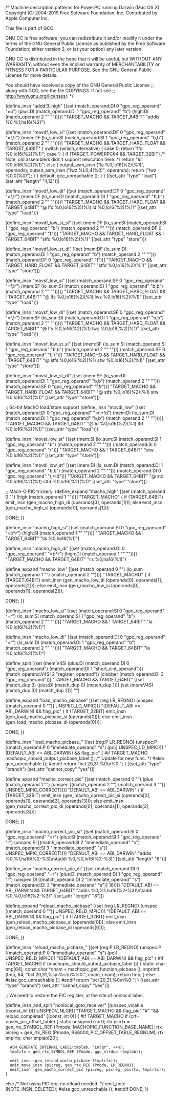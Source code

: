 /* Machine description patterns for PowerPC running Darwin (Mac OS X).
   Copyright (C) 2004-2019 Free Software Foundation, Inc.
   Contributed by Apple Computer Inc.

This file is part of GCC.

GNU CC is free software; you can redistribute it and/or modify
it under the terms of the GNU General Public License as published by
the Free Software Foundation; either version 3, or (at your option)
any later version.

GNU CC is distributed in the hope that it will be useful,
but WITHOUT ANY WARRANTY; without even the implied warranty of
MERCHANTABILITY or FITNESS FOR A PARTICULAR PURPOSE.  See the
GNU General Public License for more details.

You should have received a copy of the GNU General Public License
;; along with GCC; see the file COPYING3.  If not see
;; <http://www.gnu.org/licenses/>.  */

(define_insn "adddi3_high"
  [(set (match_operand:DI 0 "gpc_reg_operand" "=b")
        (plus:DI (match_operand:DI 1 "gpc_reg_operand" "b")
                 (high:DI (match_operand 2 "" ""))))]
  "TARGET_MACHO && TARGET_64BIT"
  "addis %0,%1,ha16(%2)")

(define_insn "movdf_low_si"
  [(set (match_operand:DF 0 "gpc_reg_operand" "=f,!r")
        (mem:DF (lo_sum:SI (match_operand:SI 1 "gpc_reg_operand" "b,b")
                           (match_operand 2 "" ""))))]
  "TARGET_MACHO && TARGET_HARD_FLOAT && !TARGET_64BIT"
{
  switch (which_alternative)
    {
      case 0:
	return "lfd %0,lo16(%2)(%1)";
      case 1:
	{
	  if (TARGET_POWERPC64 && TARGET_32BIT)
	    /* Note, old assemblers didn't support relocation here.  */
	    return "ld %0,lo16(%2)(%1)";
	  else
	    {
	      output_asm_insn ("la %0,lo16(%2)(%1)", operands);
	      output_asm_insn ("lwz %L0,4(%0)", operands);
	      return ("lwz %0,0(%0)");
	    }
	}
      default:
	gcc_unreachable ();
    }
}
  [(set_attr "type" "load")
   (set_attr "length" "4,12")])


(define_insn "movdf_low_di"
  [(set (match_operand:DF 0 "gpc_reg_operand" "=f,!r")
        (mem:DF (lo_sum:DI (match_operand:DI 1 "gpc_reg_operand" "b,b")
                           (match_operand 2 "" ""))))]
  "TARGET_MACHO && TARGET_HARD_FLOAT && TARGET_64BIT"
  "@
   lfd %0,lo16(%2)(%1)
   ld %0,lo16(%2)(%1)"
  [(set_attr "type" "load")])

(define_insn "movdf_low_st_si"
  [(set (mem:DF (lo_sum:SI (match_operand:SI 1 "gpc_reg_operand" "b")
                           (match_operand 2 "" "")))
	(match_operand:DF 0 "gpc_reg_operand" "f"))]
  "TARGET_MACHO && TARGET_HARD_FLOAT && ! TARGET_64BIT"
  "stfd %0,lo16(%2)(%1)"
  [(set_attr "type" "store")])

(define_insn "movdf_low_st_di"
  [(set (mem:DF (lo_sum:DI (match_operand:DI 1 "gpc_reg_operand" "b")
                           (match_operand 2 "" "")))
	(match_operand:DF 0 "gpc_reg_operand" "f"))]
  "TARGET_MACHO && TARGET_HARD_FLOAT && TARGET_64BIT"
  "stfd %0,lo16(%2)(%1)"
  [(set_attr "type" "store")])

(define_insn "movsf_low_si"
  [(set (match_operand:SF 0 "gpc_reg_operand" "=f,!r")
        (mem:SF (lo_sum:SI (match_operand:SI 1 "gpc_reg_operand" "b,b")
                           (match_operand 2 "" ""))))]
  "TARGET_MACHO && TARGET_HARD_FLOAT && ! TARGET_64BIT"
  "@
   lfs %0,lo16(%2)(%1)
   lwz %0,lo16(%2)(%1)"
  [(set_attr "type" "load")])

(define_insn "movsf_low_di"
  [(set (match_operand:SF 0 "gpc_reg_operand" "=f,!r")
        (mem:SF (lo_sum:DI (match_operand:DI 1 "gpc_reg_operand" "b,b")
                           (match_operand 2 "" ""))))]
  "TARGET_MACHO && TARGET_HARD_FLOAT && TARGET_64BIT"
  "@
   lfs %0,lo16(%2)(%1)
   lwz %0,lo16(%2)(%1)"
  [(set_attr "type" "load")])

(define_insn "movsf_low_st_si"
  [(set (mem:SF (lo_sum:SI (match_operand:SI 1 "gpc_reg_operand" "b,b")
                           (match_operand 2 "" "")))
	(match_operand:SF 0 "gpc_reg_operand" "f,!r"))]
  "TARGET_MACHO && TARGET_HARD_FLOAT && ! TARGET_64BIT"
  "@
   stfs %0,lo16(%2)(%1)
   stw %0,lo16(%2)(%1)"
  [(set_attr "type" "store")])

(define_insn "movsf_low_st_di"
  [(set (mem:SF (lo_sum:DI (match_operand:DI 1 "gpc_reg_operand" "b,b")
                           (match_operand 2 "" "")))
	(match_operand:SF 0 "gpc_reg_operand" "f,!r"))]
  "TARGET_MACHO && TARGET_HARD_FLOAT && TARGET_64BIT"
  "@
   stfs %0,lo16(%2)(%1)
   stw %0,lo16(%2)(%1)"
  [(set_attr "type" "store")])

;; 64-bit MachO load/store support
(define_insn "movdi_low"
  [(set (match_operand:DI 0 "gpc_reg_operand" "=r,*!d")
        (mem:DI (lo_sum:DI (match_operand:DI 1 "gpc_reg_operand" "b,b")
                           (match_operand 2 "" ""))))]
  "TARGET_MACHO && TARGET_64BIT"
  "@
   ld %0,lo16(%2)(%1)
   lfd %0,lo16(%2)(%1)"
  [(set_attr "type" "load")])

(define_insn "movsi_low_st"
  [(set (mem:SI (lo_sum:SI (match_operand:SI 1 "gpc_reg_operand" "b")
                           (match_operand 2 "" "")))
	(match_operand:SI 0 "gpc_reg_operand" "r"))]
  "TARGET_MACHO && ! TARGET_64BIT"
  "stw %0,lo16(%2)(%1)"
  [(set_attr "type" "store")])

(define_insn "movdi_low_st"
  [(set (mem:DI (lo_sum:DI (match_operand:DI 1 "gpc_reg_operand" "b,b")
                           (match_operand 2 "" "")))
	(match_operand:DI 0 "gpc_reg_operand" "r,*!d"))]
  "TARGET_MACHO && TARGET_64BIT"
  "@
   std %0,lo16(%2)(%1)
   stfd %0,lo16(%2)(%1)"
  [(set_attr "type" "store")])

;; Mach-O PIC trickery.
(define_expand "macho_high"
  [(set (match_operand 0 "")
	(high (match_operand 1 "")))]
  "TARGET_MACHO"
{
  if (TARGET_64BIT)
    emit_insn (gen_macho_high_di (operands[0], operands[1]));
  else
    emit_insn (gen_macho_high_si (operands[0], operands[1]));

  DONE;
})

(define_insn "macho_high_si"
  [(set (match_operand:SI 0 "gpc_reg_operand" "=b*r")
	(high:SI (match_operand 1 "" "")))]
  "TARGET_MACHO && ! TARGET_64BIT"
  "lis %0,ha16(%1)")
  

(define_insn "macho_high_di"
  [(set (match_operand:DI 0 "gpc_reg_operand" "=b*r")
	(high:DI (match_operand 1 "" "")))]
  "TARGET_MACHO && TARGET_64BIT"
  "lis %0,ha16(%1)")

(define_expand "macho_low"
  [(set (match_operand 0 "")
	(lo_sum (match_operand 1 "")
		   (match_operand 2 "")))]
   "TARGET_MACHO"
{
  if (TARGET_64BIT)
    emit_insn (gen_macho_low_di (operands[0], operands[1], operands[2]));
  else
    emit_insn (gen_macho_low_si (operands[0], operands[1], operands[2]));

  DONE;
})

(define_insn "macho_low_si"
  [(set (match_operand:SI 0 "gpc_reg_operand" "=r")
	(lo_sum:SI (match_operand:SI 1 "gpc_reg_operand" "b")
		   (match_operand 2 "" "")))]
   "TARGET_MACHO && ! TARGET_64BIT"
   "la %0,lo16(%2)(%1)")

(define_insn "macho_low_di"
  [(set (match_operand:DI 0 "gpc_reg_operand" "=r")
	(lo_sum:DI (match_operand:DI 1 "gpc_reg_operand" "b")
		   (match_operand 2 "" "")))]
   "TARGET_MACHO && TARGET_64BIT"
   "la %0,lo16(%2)(%1)")

(define_split
  [(set (mem:V4SI (plus:DI (match_operand:DI 0 "gpc_reg_operand")
			 (match_operand:DI 1 "short_cint_operand")))
	(match_operand:V4SI 2 "register_operand"))
   (clobber (match_operand:DI 3 "gpc_reg_operand"))]
  "TARGET_MACHO && TARGET_64BIT"
  [(set (match_dup 3) (plus:DI (match_dup 0) (match_dup 1)))
   (set (mem:V4SI (match_dup 3))
	(match_dup 2))]
  "")

(define_expand "load_macho_picbase"
  [(set (reg LR_REGNO)
        (unspec [(match_operand 0 "")]
                   UNSPEC_LD_MPIC))]
  "(DEFAULT_ABI == ABI_DARWIN) && flag_pic"
{
  if (TARGET_32BIT)
    emit_insn (gen_load_macho_picbase_si (operands[0]));
  else
    emit_insn (gen_load_macho_picbase_di (operands[0]));

  DONE;
})

(define_insn "load_macho_picbase_<mode>"
  [(set (reg:P LR_REGNO)
	(unspec:P [(match_operand:P 0 "immediate_operand" "s")
		    (pc)] UNSPEC_LD_MPIC))]
  "(DEFAULT_ABI == ABI_DARWIN) && flag_pic"
{
#if TARGET_MACHO
  machopic_should_output_picbase_label (); /* Update for new func.  */
#else
  gcc_unreachable ();
#endif
  return "bcl 20,31,%0\n%0:";
}
  [(set_attr "type" "branch")
   (set_attr "cannot_copy" "yes")])

(define_expand "macho_correct_pic"
  [(set (match_operand 0 "")
	(plus (match_operand 1 "")
		 (unspec [(match_operand 2 "")
			     (match_operand 3 "")]
			    UNSPEC_MPIC_CORRECT)))]
  "DEFAULT_ABI == ABI_DARWIN"
{
  if (TARGET_32BIT)
    emit_insn (gen_macho_correct_pic_si (operands[0], operands[1], operands[2],
	       operands[3]));
  else
    emit_insn (gen_macho_correct_pic_di (operands[0], operands[1], operands[2],
	       operands[3]));

  DONE;
})

(define_insn "macho_correct_pic_si"
  [(set (match_operand:SI 0 "gpc_reg_operand" "=r")
	(plus:SI (match_operand:SI 1 "gpc_reg_operand" "r")
		 (unspec:SI [(match_operand:SI 2 "immediate_operand" "s")
			     (match_operand:SI 3 "immediate_operand" "s")]
			    UNSPEC_MPIC_CORRECT)))]
  "DEFAULT_ABI == ABI_DARWIN"
  "addis %0,%1,ha16(%2-%3)\n\taddi %0,%0,lo16(%2-%3)"
  [(set_attr "length" "8")])

(define_insn "macho_correct_pic_di"
  [(set (match_operand:DI 0 "gpc_reg_operand" "=r")
	(plus:DI (match_operand:DI 1 "gpc_reg_operand" "r")
		 (unspec:DI [(match_operand:DI 2 "immediate_operand" "s")
			     (match_operand:DI 3 "immediate_operand" "s")]
			    16)))]
  "DEFAULT_ABI == ABI_DARWIN && TARGET_64BIT"
  "addis %0,%1,ha16(%2-%3)\n\taddi %0,%0,lo16(%2-%3)"
  [(set_attr "length" "8")])

(define_expand "reload_macho_picbase"
  [(set (reg LR_REGNO)
        (unspec [(match_operand 0 "")]
                   UNSPEC_RELD_MPIC))]
  "(DEFAULT_ABI == ABI_DARWIN) && flag_pic"
{
  if (TARGET_32BIT)
    emit_insn (gen_reload_macho_picbase_si (operands[0]));
  else
    emit_insn (gen_reload_macho_picbase_di (operands[0]));

  DONE;
})

(define_insn "reload_macho_picbase_<mode>"
  [(set (reg:P LR_REGNO)
        (unspec:P [(match_operand:P 0 "immediate_operand" "s")
		    (pc)] UNSPEC_RELD_MPIC))]
  "(DEFAULT_ABI == ABI_DARWIN) && flag_pic"
{
#if TARGET_MACHO
  if (machopic_should_output_picbase_label ())
    {
      static char tmp[64];
      const char *cnam = machopic_get_function_picbase ();
      snprintf (tmp, 64, "bcl 20,31,%s\n%s:\n%%0:", cnam, cnam);
      return tmp;
    }
  else
#else
  gcc_unreachable ();
#endif
    return "bcl 20,31,%0\n%0:";
}
  [(set_attr "type" "branch")
   (set_attr "cannot_copy" "yes")])

;; We need to restore the PIC register, at the site of nonlocal label.

(define_insn_and_split "nonlocal_goto_receiver"
  [(unspec_volatile [(const_int 0)] UNSPECV_NLGR)]
  "TARGET_MACHO && flag_pic"
  "#"
  "&& reload_completed"
  [(const_int 0)]
{
#if TARGET_MACHO
  if (crtl->uses_pic_offset_table)
    {
      static unsigned n = 0;
      rtx picrtx = gen_rtx_SYMBOL_REF (Pmode, MACHOPIC_FUNCTION_BASE_NAME);
      rtx picreg = gen_rtx_REG (Pmode, RS6000_PIC_OFFSET_TABLE_REGNUM);
      rtx tmplrtx;
      char tmplab[20];

      ASM_GENERATE_INTERNAL_LABEL(tmplab, "Lnlgr", ++n);
      tmplrtx = gen_rtx_SYMBOL_REF (Pmode, ggc_strdup (tmplab));

      emit_insn (gen_reload_macho_picbase (tmplrtx));
      emit_move_insn (picreg, gen_rtx_REG (Pmode, LR_REGNO));
      emit_insn (gen_macho_correct_pic (picreg, picreg, picrtx, tmplrtx));
    }
  else
    /* Not using PIC reg, no reload needed.  */
    emit_note (NOTE_INSN_DELETED);
#else
  gcc_unreachable ();
#endif
  DONE;
})
